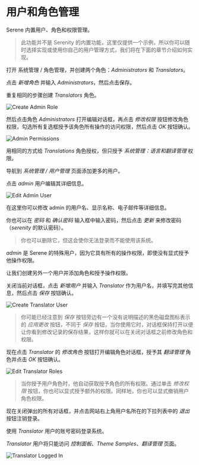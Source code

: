 # 用户和角色管理

Serene 内置用户、角色和权限管理。

> 此功能并不是 Serenity 的内置功能，这里仅提供一个示例，所以你可以随时选择实现或使用你自己的用户管理方式，我们将在下面的章节介绍如何实现。

打开 系统管理 / 角色管理，并创建两个角色：*Administrators* 和 *Translators*。

点击 *新增角色* 并输入 *Administrators*，然后点击保存。

重复相同的步骤创建 *Translators* 角色。

![Create Admin Role](img/create_admin_role.png)

然后点击角色 *Administrators* 打开编辑对话框，再点击 *修改权限* 按钮修改角色权限，勾选所有复选框授予该角色所有操作的访问权限，然后点击 *OK* 按钮确认。

![Admin Permissions](img/admin_permissions.png)

用相同的方式给 *Translations* 角色授权，但只授予 *系统管理：语言和翻译管理* 权限。

导航到 *系统管理 / 用户管理* 页面添加更多的用户。

点击 *admin* 用户编辑其详细信息。

![Edit Admin User](img/edit_admin_user.png)

在这里你可以修改 admin 的用户名、显示名称、电子邮件等详细信息。

你也可以在 *密码* 和 *确认密码* 输入框中输入密码，然后点击 *更新* 来修改密码（*serenity* 的默认密码）。

> 你也可以删除它，但这会使你无法登录而不能使用该系统。

*admin* 是 Serene 的特殊用户，因为它具有所有的操作权限，即使没有显式授予他操作权限。

让我们创建另外一个用户并添加角色和授予操作权限。

关闭当前对话框，点击 *新增用户* 并输入 *Translator* 作为用户名，并填写完其他信息，然后点击 *保存* 按钮确认。

![Create Translator User](img/create_translator_user.png)

> 你可能已经注意到 *保存* 按钮旁边有一个没有说明描述的黑色磁盘图标表示的 *应用更改* 按钮，不同于 *保存* 按钮，当你使用它时，对话框保持打开以便让你看到修改记录的保存结果，这样你就可以在关闭对话框之前修改角色和权限。

现在点击 *Translator* 的 *修改角色* 按钮打开编辑角色对话框，授予其 *翻译管理* 角色并点击 *OK* 按钮确认。

![Edit Translator Roles](img/edit_translator_roles.png)

> 当你授予用户角色时，他自动获取授予角色的所有权限。通过单击 *修改权限* 按钮，你也可以显式授予额外的权限。同样地，你也可以显式撤销用户角色权限。

现在关闭弹出的所有对话框，并点击网站右上角用户名所在的下拉列表中的 *退出* 按钮注销登录。

使用 *Translator* 用户的账号密码登录系统。

*Translator* 用户将只能访问 *控制面板*、*Theme Samples*、*翻译管理* 页面。

![Translator Logged In](img/translator_logged_in.png)



